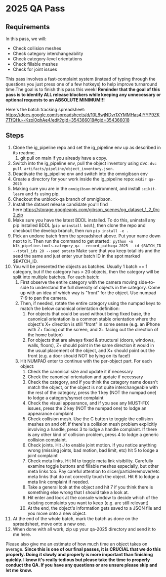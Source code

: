 # 2025 QA Pass

## Requirements
In this pass, we will:

-   Check collision meshes
-   Check category interchangeability
-   Check category-level orientations
-   Check fillable meshes
-   Check for joint issues

This pass involves a fast-complaint system (instead of typing through the questions you just press one of a few hotkeys) to help improve turnaround time.The goal is to finish this pass this week! **Reminder that the goal of this pass is to identify ALL release blockers while keeping any unnecessary or optional requests to an ABSOLUTE MINIMUM!!!**

Here's the batch tracking spreadsheet:
https://docs.google.com/spreadsheets/d/10L8wjNDvr1XYMMHas4IYYP9ZK7TfQHu--Kzoi0qhAe4/edit?gid=354366018#gid=354366018

## Steps
1.  Clone the ig_pipeline repo and set the ig_pipeline env up as described in its readme.
    1.  git pull on main if you already have a copy.
2.  Switch into the ig_pipeline env, pull the object inventory using dvc: `dvc pull artifacts/pipeline/object_inventory.json`.
3.  Deactivate the ig_pipeline env and switch into the omnigibson env
4.  Create a directory for your work inside the ig_pipeline repo: `mkdir qa-2025`
5.  Making sure you are in the `omnigibson` environment, and install `scikit-learn` and `fs` using pip.
6.  Checkout the unblock-qa branch of omnigibson.
7.  Install the dataset release candidate you'll find here <https://storage.googleapis.com/gibson_scenes/og_dataset_1_2_0rc2.zip>
8.  Make sure you have the latest BDDL installed. To do this, uninstall any pip installed BDDL (`pip uninstall bddl`), then clone the repo and checkout the develop branch, then run `pip install -e .`
9.  Pick an undone batch from the spreadsheet above. Put your name down next to it. Then run the command to get started:  `python -m b1k_pipeline.tools.category_qa --record_path=qa-2025 --id $BATCH_ID --total_ids 20 --seed potato` Make sure that you keep total ids and the seed the same and just enter your batch ID in the spot marked $BATCH_ID.
10. You will be presented the objects as batches. Usually 1 batch == 1 category, but if the category has > 20 objects, then the category will be split into multiple batches. For each batch:
    1.  First observe the entire category with the camera moving side-to-side to understand the full diversity of objects in the category. Come up with an idea of which way is "front" for the object. Use numpad 7-9 to pan the camera.
    2.  Then, if needed, rotate the entire category using the numpad keys to match the below canonical orientation definition:
        1.  For objects that could be used without being fixed base, the canonical orientation is a common stable orientation where the object's X+ direction is still "front" in some sense (e.g. an iPhone with Z+ facing out the screen, and X+ facing out the direction of the home button)
        2.  For objects that are always fixed & structural (doors, windows, walls, floors), Z+ should point in the same direction it would in the usual placement of the object, and X+ should point out the front (e.g. a door should NOT be lying on its face!)
    3.  Hit NUMPAD enter to continue with the per-object part. For each object:
        1.  Check the canonical size and update it if necessary
        2.  Check the canonical orientation and update if necessary
        3.  Check the category, and if you think the category name doesn't match the object, or the object is not quite interchangeable with the rest of the category, press the 1 key (NOT the numpad one) to lodge a category/synset complaint
        4.  Check the visual appearance, and if you see any MUST-FIX issues, press the 2 key (NOT the numpad one) to lodge an appearance complaint
        5.  Check collision mesh. Use the C button to toggle the collision meshes on and off. If there's a collision mesh problem explicitly involving a handle, press 3 to lodge a handle complaint. If there is any other kind of collision problem, press 4 to lodge a generic collision complaint.
        6.  Check joints. Hit J to enable joint motion. If you notice anything wrong (missing joints, bad motion, bad limit, etc) hit 5 to lodge a joint complaint
        7.  Check meta links. Hit M to toggle meta link visibility. Carefully examine toggle buttons and fillable meshes especially, but other meta links too. Pay careful attention to slicer/particleremover/etc meta links that do not correctly touch the object. Hit 6 to lodge a meta link complaint if needed.
        8.  Take a general look at the object and hit 7 if you think there is something else wrong that I should take a look at.
        9.  Hit enter and look at the console window to decide which of the existing complaints you want to keep (e.g. are still relevant)
        10. At the end, the object's information gets saved to a JSON file and you move onto a new object.
11. At the end of the whole batch, mark the batch as done on the spreadsheet, move onto a new one.
12. When done with all work, zip up your qa-2025 directory and send it to me here.

Please also give me an estimate of how much time an object takes on average. **Since this is one of our final passes, it is CRUCIAL that we do this properly. Doing it slowly and properly is more important than finishing quickly. I know it's really tedious but please take the time to properly conduct the QA. If you have any questions or are unsure please skip and let me know.**
